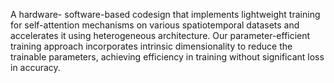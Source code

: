<!-- ## SpaceTxAx: Hybrid Acceleration of Lower-Parameter Spatio-Temporal Attention Models

Saiman Dahal, Krishu Kumar Thapa, Pratyush Dhingra , Partha Pande, Ananth Kalyanaraman
#
Washignton State University, Pullman -->

A hardware- software-based codesign that implements lightweight training for self-attention mechanisms on various spatiotemporal datasets and
accelerates it using heterogeneous architecture. Our parameter-efficient training approach incorporates intrinsic dimensionality
to reduce the trainable parameters, achieving efficiency in training without significant loss in accuracy. 

#

